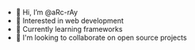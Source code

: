 - 👋 Hi, I’m @aRc-rAy
- 👀 Interested in web development
- 🌱 Currently learning frameworks 
- 💞️ I'm looking to collaborate on open source projects


<!---
aRc-rAy/aRc-rAy is a ✨ special ✨ repository because its `README.md` (this file) appears on your GitHub profile.
You can click the Preview link to take a look at your changes.
--->
